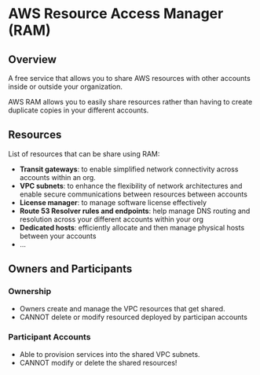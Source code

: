 # AWS Resource Access Manager (RAM)

## Overview

A free service that allows you to share AWS resources with other accounts inside or outside your organization.

AWS RAM allows you to easily share resources rather than having to create duplicate copies in your different accounts.


## Resources

List of resources that can be share using RAM:

- **Transit gateways**: to enable simplified network connectivity across accounts within an org.
- **VPC subnets**: to enhance the flexibility
of network architectures and enable secure communications
between resources between accounts
- **License manager**: to manage software license effectively
- **Route 53 Resolver rules and endpoints**: help manage
DNS routing and resolution
across your different accounts within your org
- **Dedicated hosts**: efficiently allocate
and then manage physical hosts between your accounts
- ...


## Owners and Participants

### Ownership
- Owners create and manage the VPC resources that get shared.
- CANNOT delete or modify resourced deployed by participan accounts

### Participant Accounts
- Able to provision services into the shared VPC subnets.
- CANNOT modify or delete the shared resources!

